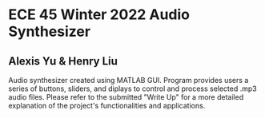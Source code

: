 # ECE 45 Winter 2022 Audio Synthesizer
## Alexis Yu & Henry Liu
Audio synthesizer created using MATLAB GUI. Program provides users a series of buttons, sliders, and diplays to control and process selected .mp3 audio files. Please refer to the submitted "Write Up" for a more detailed explanation of the project's functionalities and applications.
